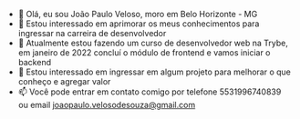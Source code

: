 - 👋 Olá, eu sou João Paulo Veloso, moro em Belo Horizonte - MG
- 👀 Estou interessado em aprimorar os meus conhecimentos para ingressar na carreira de desenvolvedor
- 🌱 Atualmente estou fazendo um curso de desenvolvedor web na Trybe, em janeiro de 2022 concluí o módulo de frontend e vamos iniciar o backend
- 💞️ Estou interessado em ingressar em algum projeto para melhorar o que conheço e agregar valor
- 📫 Você pode entrar em contato comigo por telefone 5531996740839 ou email joaopaulo.velosodesouza@gmail.com

<!---
jpvsouza/jpvsouza is a ✨ special ✨ repository because its `README.md` (this file) appears on your GitHub profile.
You can click the Preview link to take a look at your changes.
--->
